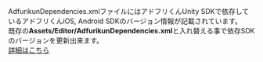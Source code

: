 AdfurikunDependencies.xmlファイルにはアドフリくんUnity SDKで依存しているアドフリくんiOS, Android SDKのバージョン情報が記載されています。<br>
既存の**Assets/Editor/AdfurikunDependencies.xml**と入れ替える事で依存SDKのバージョンを更新出来ます。<br>
[詳細はこちら](https://github.com/glossom-dev/AdfurikunSDK-Unity/wiki/AdfurikunSDKのアップデート)

